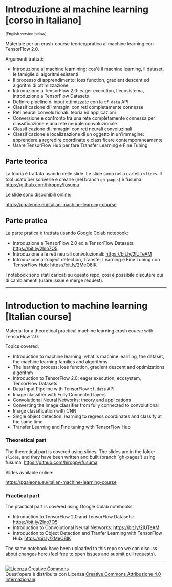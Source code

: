 # Introduzione al machine learning [corso in Italiano]

<small>(English version below)</small>

Materiale per un crash-course teorico/pratico al machine learning con TensorFlow 2.0.

Argumenti trattati:

- Introduzione al machine learnining: cos'è il machine learning, il dataset, le famiglie di algoritmi esistenti
- Il processo di apprendimento: loss function, gradient descent ed algoritmi di ottimizzazione
- Introduzione a TensorFlow 2.0: eager execution, l'ecosistema, introduzione a TensorFlow Datasets
- Definire pipeline di input ottimizzate con la `tf.data` API
- Classificazione di immagini con reti completamente connesse
- Reti neurali convoluzionali: teoria ed applicazioni
- Conversione e confronto tra una rete completamente connessa per classificazione e una rete neurale convoluzionale
- Classificazione di immagini con reti neurali convoluzinali
- Classificazione e localizzazione di un oggetto in un'immagine: apprendere a regredire coordinate e classificare contemporaneamente
- Usare TensorFlow Hub per fare Transfer Learning e Fine Tuning

## Parte teorica

La teoria è trattata usando delle slide. Le slide sono nella cartella `slides`. Il tool usato per scriverle e crearle (nel branch `gh-pages`) è fusuma: https://github.com/hiroppy/fusuma

Le slide sono disponibili online:

https://pgaleone.eu/italian-machine-learning-course

## Parte pratica

La parte pratica è trattata usando Google Colab notebook:

- Introduzione a TensorFlow 2.0 ed a TensorFlow Datasets: https://bit.ly/2lno7O5
- Introduzione alle reti neurali convoluzionali: https://bit.ly/2lUTeAM
- Introduzione all'object detection, Transfer Learning e Fine Tuning con TensorFlow Hub: https://bit.ly/2MeO8IK

I notebook sono stati caricati su questo repo, così è possibile discutere qui di cambiamenti (usare issue e merge request).

---

# Introduction to machine learning [Italian course]

Material for a theoretical practical machine learning crash course with TensorFlow 2.0.

Topics covered:

- Introduction to machine learning: what is machine learning, the dataset, the machine learning families and algorithms
- The learning process: loss function, gradient descent and optimizations algorithm
- Introduction to TensorFlow 2.0: eager execution, ecosystem, TensorFlow Datasets
- Data Input Pipeline with TensorFlow `tf.data` API
- Image classifier with Fully Connected layers
- Convolutional Neural Networks: theory and applications
- Converting the image classifier from fully connected to convolutional
- Image classification with CNN
- Single object detection: learning to regress coordinates and classify at the same time
- Transfer Learning and Fine tuning with TensorFlow Hub

### Theoretical part

The theoretical part is covered using slides. The slides are in the folder `slides`, and they have been written and built (branch `gh-pages') using fusuma: https://github.com/hiroppy/fusuma

Slides available online:

https://pgaleone.eu/italian-machine-learning-course

### Practical part

The practical part is covered using Google Colab notebooks:

- Introduction to TensorFlow 2.0 and TensorFlow Datasets: https://bit.ly/2lno7O5
- Introduction to Convolutional Neural Networks: https://bit.ly/2lUTeAM
- Introduction to Object Detection and Tranfer Learning with TensorFlow Hub: https://bit.ly/2MeO8IK

The same notebook have been uploaded to this repo so we can discuss about changes here (feel free to open issues and submit pull requests).

---

<a rel="license" href="http://creativecommons.org/licenses/by/4.0/"><img alt="Licenza Creative Commons" style="border-width:0" src="https://i.creativecommons.org/l/by/4.0/88x31.png" /></a><br />Quest'opera è distribuita con Licenza <a rel="license" href="http://creativecommons.org/licenses/by/4.0/">Creative Commons Attribuzione 4.0 Internazionale</a>.
